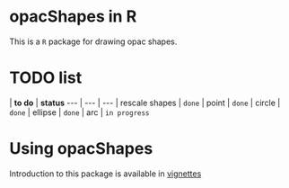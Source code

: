 # opacShapes in R
This is a `R` package for drawing opac shapes.

# TODO list
| __to do__ | __status__
--- | --- | ---
| rescale shapes | `done`
| point | `done`
| circle | `done`
| ellipse | `done`
| arc | `in progress`

# Using opacShapes
Introduction to this package is available in [vignettes](./vignettes/opacShapes.md)

